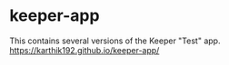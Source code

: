 # keeper-app
This contains several versions of the Keeper "Test" app.
https://karthik192.github.io/keeper-app/
